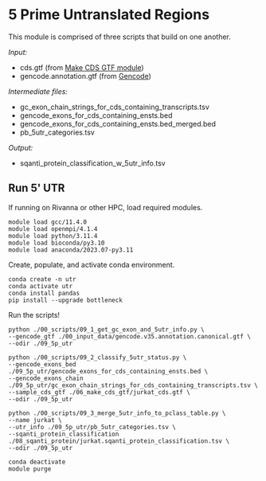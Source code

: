 # 5 Prime Untranslated Regions
This module is comprised of three scripts that build on one another. <br />

_Input:_ <br />
- cds.gtf (from [Make CDS GTF module](https://github.com/efwatts/LRP_Troubleshooting/tree/main/06_make_cds_gtf))
- gencode.annotation.gtf (from [Gencode](https://www.gencodegenes.org/))

_Intermediate files:_
- gc_exon_chain_strings_for_cds_containing_transcripts.tsv
- gencode_exons_for_cds_containing_ensts.bed
- gencode_exons_for_cds_containing_ensts.bed_merged.bed
- pb_5utr_categories.tsv

_Output:_
- sqanti_protein_classification_w_5utr_info.tsv

## Run 5' UTR
If running on Rivanna or other HPC, load required modules.
```
module load gcc/11.4.0  
module load openmpi/4.1.4
module load python/3.11.4
module load bioconda/py3.10
module load anaconda/2023.07-py3.11
```
Create, populate, and activate conda environment. <br />
```
conda create -n utr
conda activate utr
conda install pandas
pip install --upgrade bottleneck
```
Run the scripts!
```
python ./00_scripts/09_1_get_gc_exon_and_5utr_info.py \
--gencode_gtf ./00_input_data/gencode.v35.annotation.canonical.gtf \
--odir ./09_5p_utr

python ./00_scripts/09_2_classify_5utr_status.py \
--gencode_exons_bed ./09_5p_utr/gencode_exons_for_cds_containing_ensts.bed \
--gencode_exons_chain ./09_5p_utr/gc_exon_chain_strings_for_cds_containing_transcripts.tsv \
--sample_cds_gtf ./06_make_cds_gtf/jurkat_cds.gtf \
--odir ./09_5p_utr 

python ./00_scripts/09_3_merge_5utr_info_to_pclass_table.py \
--name jurkat \
--utr_info ./09_5p_utr/pb_5utr_categories.tsv \
--sqanti_protein_classification ./08_sqanti_protein/jurkat.sqanti_protein_classification.tsv \
--odir ./09_5p_utr

conda deactivate
module purge
```
